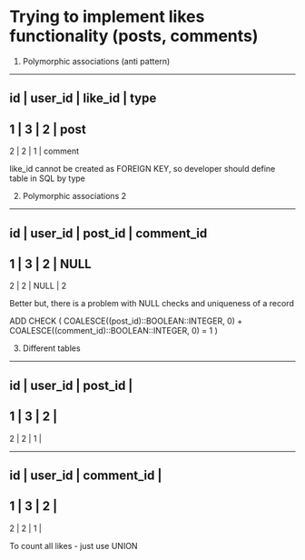 # Trying to implement likes functionality (posts, comments)

1. Polymorphic associations (anti pattern)

---------------------------------
id | user_id | like_id | type
---------------------------------
1  |    3    |     2    | post 
--------------------------------- 
2  |    2    |     1    | comment

like_id cannot be created as FOREIGN KEY, so developer should define table in SQL by type

2. Polymorphic associations 2

-----------------------------------
id | user_id | post_id | comment_id
-----------------------------------
1  |    3    |     2    |   NULL
-----------------------------------
2  |    2    |   NULL   |     2

Better but, there is a problem with NULL checks and uniqueness of a record

ADD CHECK (
  COALESCE((post_id)::BOOLEAN::INTEGER, 0)
  +
  COALESCE((comment_id)::BOOLEAN::INTEGER, 0)
  = 1
)

3. Different tables 

------------------------
id | user_id | post_id |
-------------------------
1  |    3    |     2    |
-------------------------
2  |    2    |     1    |

--------------------------
id | user_id | comment_id |
---------------------------
1  |    3    |      2     |
---------------------------
2  |    2    |      1     |

To count all likes - just use UNION